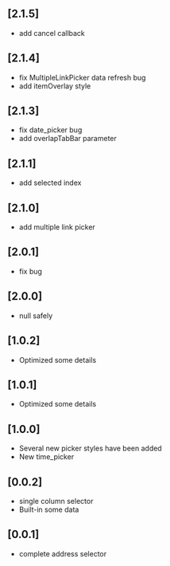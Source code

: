 
## [2.1.5]
* add cancel callback

## [2.1.4]
* fix MultipleLinkPicker data refresh bug
* add itemOverlay style

## [2.1.3]
* fix date_picker bug
* add overlapTabBar parameter

## [2.1.1]
* add selected index

## [2.1.0]
* add multiple link picker

## [2.0.1]
* fix bug

## [2.0.0]
* null safely

## [1.0.2]
* Optimized some details

## [1.0.1]
* Optimized some details

## [1.0.0] 
* Several new picker styles have been added
* New time_picker

## [0.0.2] 
* single column selector
* Built-in some data

## [0.0.1] 
* complete address selector

